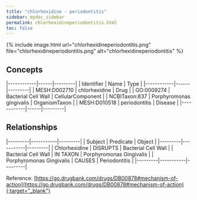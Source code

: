```yaml
---
title: "chlorhexidine - periodontitis"
sidebar: mydoc_sidebar
permalink: chlorhexidineperiodontitis.html
toc: false 
---
```


{% include image.html url="chlorhexidineperiodontitis.png" file="chlorhexidineperiodontitis.png" alt="chlorhexidineperiodontitis" %}

## Concepts

|------------|------|---------|
| Identifier | Name | Type    |
|------------|------|---------|
| MESH:D002710 | chlorhexidine | Drug |
| GO:0009274 | Bacterial Cell Wall | CellularComponent |
| NCBITaxon:837 | Porphyromonas gingivalis | OrganismTaxon |
| MESH:D010518 | periodontitis | Disease |
|------------|------|---------|

## Relationships

|---------|-----------|---------|
| Subject | Predicate | Object  |
|---------|-----------|---------|
| Chlorhexidine | DISRUPTS | Bacterial Cell Wall |
| Bacterial Cell Wall | IN TAXON | Porphyromonas Gingivalis |
| Porphyromonas Gingivalis | CAUSES | Periodontitis |
|---------|-----------|---------|

Reference: [https://go.drugbank.com/drugs/DB00878#mechanism-of-action](https://go.drugbank.com/drugs/DB00878#mechanism-of-action){:target="_blank"}